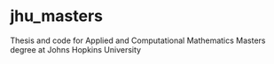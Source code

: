 # jhu_masters
Thesis and code for Applied and Computational Mathematics Masters degree at Johns Hopkins University
